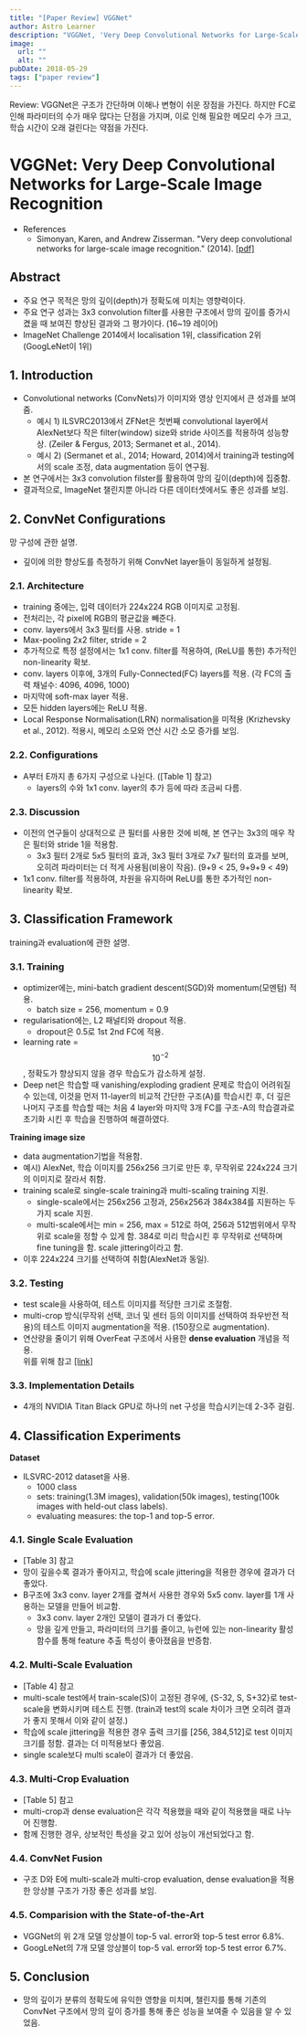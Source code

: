 ```yaml
---
title: "[Paper Review] VGGNet"
author: Astro Learner
description: "VGGNet, 'Very Deep Convolutional Networks for Large-Scale Image Recognition' (2014)"
image:
  url: ""
  alt: ""
pubDate: 2018-05-29
tags: ["paper review"]
---
```


Review: VGGNet은 구조가 간단하며 이해나 변형이 쉬운 장점을 가진다. 하지만 FC로 인해 파라미터의 수가 매우 많다는 단점을 가지며, 이로 인해 필요한 메모리 수가 크고, 학습 시간이 오래 걸린다는 약점을 가진다.

<!--more-->

# VGGNet: Very Deep Convolutional Networks for Large-Scale Image Recognition

- References
  - Simonyan, Karen, and Andrew Zisserman. "Very deep convolutional networks for large-scale image recognition." (2014). [[pdf]](https://arxiv.org/pdf/1409.1556.pdf)

## Abstract

- 주요 연구 목적은 망의 깊이(depth)가 정확도에 미치는 영향력이다.
- 주요 연구 성과는 3x3 convolution filter를 사용한 구조에서 망의 깊이를 증가시켰을 때 보여진 향상된 결과와 그 평가이다. (16~19 레이어)
- ImageNet Challenge 2014에서 localisation 1위, classification 2위 (GoogLeNet이 1위)

## 1. Introduction

- Convolutional networks (ConvNets)가 이미지와 영상 인지에서 큰 성과를 보여줌.
  - 예시 1) ILSVRC2013에서 ZFNet은 첫번째 convolutional layer에서 AlexNet보다 작은 filter(window) size와 stride 사이즈를 적용하여 성능향상. (Zeiler & Fergus, 2013; Sermanet et al., 2014).
  - 예시 2) (Sermanet et al., 2014; Howard, 2014)에서 training과 testing에서의 scale 조정, data augmentation 등이 연구됨.
- 본 연구에서는 3x3 convolution filster를 활용하여 망의 깊이(depth)에 집중함.
- 결과적으로, ImageNet 챌린지뿐 아니라 다른 데이터셋에서도 좋은 성과를 보임.

## 2. ConvNet Configurations

망 구성에 관한 설명.

- 깊이에 의한 향상도를 측정하기 위해 ConvNet layer들이 동일하게 설정됨.

### 2.1. Architecture

- training 중에는, 입력 데이터가 224x224 RGB 이미지로 고정됨.
- 전처리는, 각 pixel에 RGB의 평균값을 빼준다.
- conv. layers에서 3x3 필터를 사용. stride = 1
- Max-pooling 2x2 filter, stride = 2
- 추가적으로 특정 설정에서는 1x1 conv. filter를 적용하여, (ReLU를 통한) 추가적인 non-linearity 확보.
- conv. layers 이후에, 3개의 Fully-Connected(FC) layers를 적용. (각 FC의 출력 채널수: 4096, 4096, 1000)
- 마지막에 soft-max layer 적용.
- 모든 hidden layers에는 ReLU 적용.
- Local Response Normalisation(LRN) normalisation을 미적용 (Krizhevsky et al., 2012). 적용시, 메모리 소모와 연산 시간 소모 증가를 보임.

### 2.2. Configurations

- A부터 E까지 총 6가지 구성으로 나뉜다. ([Table 1] 참고)
  - layers의 수와 1x1 conv. layer의 추가 등에 따라 조금씨 다름.

### 2.3. Discussion

- 이전의 연구들이 상대적으로 큰 필터를 사용한 것에 비해, 본 연구는 3x3의 매우 작은 필터와 stride 1을 적용함.
  - 3x3 필터 2개로 5x5 필터의 효과, 3x3 필터 3개로 7x7 필터의 효과를 보며, 오히려 파라미터는 더 적게 사용됨(비용이 작음). (9+9 < 25, 9+9+9 < 49)
- 1x1 conv. filter를 적용하여, 차원을 유지하며 ReLU를 통한 추가적인 non-linearity 확보.

## 3. Classification Framework

training과 evaluation에 관한 설명.

### 3.1. Training

- optimizer에는, mini-batch gradient descent(SGD)와 momentum(모멘텀) 적용.
  - batch size = 256, momentum = 0.9
- regularisation에는, L2 패널티와 dropout 적용.
  - dropout은 0.5로 1st 2nd FC에 적용.
- learning rate = $$10^{-2}$$, 정확도가 향상되지 않을 경우 학습도가 감소하게 설정.
- Deep net은 학습할 때 vanishing/exploding gradient 문제로 학습이 어려워질 수 있는데, 이것을 먼저 11-layer의 비교적 간단한 구조(A)를 학습시킨 후, 더 깊은 나머지 구조를 학습할 때는 처음 4 layer와 마지막 3개 FC를 구조-A의 학습결과로 초기화 시킨 후 학습을 진행하여 해결하였다.

**Training image size**

- data augmentation기법을 적용함.
- 예시) AlexNet, 학습 이미지를 256x256 크기로 만든 후, 무작위로 224x224 크기의 이미지로 잘라서 취함.
- training scale로 single-scale training과 multi-scaling training 지원.
  - single-scale에서는 256x256 고정과, 256x256과 384x384를 지원하는 두가지 scale 지원.
  - multi-scale에서는 min = 256, max = 512로 하여, 256과 512범위에서 무작위로 scale을 정할 수 있게 함. 384로 미리 학습시킨 후 무작위로 선택하며 fine tuning을 함. scale jittering이라고 함.
- 이후 224x224 크기를 선택하여 취함(AlexNet과 동일).

### 3.2. Testing

- test scale을 사용하여, 테스트 이미지를 적당한 크기로 조절함.
- multi-crop 방식(무작위 선택, 코너 및 센터 등의 이미지를 선택하여 좌우반전 적용)의 테스트 이미지 augmentation을 적용. (150장으로 augmentation).
- 연산량을 줄이기 위해 OverFeat 구조에서 사용한 **dense evaluation** 개념을 적용.  
  위를 위해 참고 [[link]](https://laonple.blog.me/220749876381)

### 3.3. Implementation Details

- 4개의 NVIDIA Titan Black GPU로 하나의 net 구성을 학습시키는데 2-3주 걸림.

## 4. Classification Experiments

**Dataset**

- ILSVRC-2012 dataset을 사용.
  - 1000 class
  - sets: training(1.3M images), validation(50k images), testing(100k images with held-out class labels).
  - evaluating measures: the top-1 and top-5 error.

### 4.1. Single Scale Evaluation

- [Table 3] 참고
- 망이 깊을수록 결과가 좋아지고, 학습에 scale jittering을 적용한 경우에 결과가 더 좋았다.
- B구조에 3x3 conv. layer 2개를 곂쳐서 사용한 경우와 5x5 conv. layer를 1개 사용하는 모델을 만들어 비교함.
  - 3x3 conv. layer 2개인 모델이 결과가 더 좋았다.
  - 망을 깊게 만들고, 파라미터의 크기를 줄이고, 뉴런에 있는 non-linearity 활성함수를 통해 feature 추출 특성이 좋아졌음을 반증함.

### 4.2. Multi-Scale Evaluation

- [Table 4] 참고
- multi-scale test에서 train-scale(S)이 고정된 경우에, {S-32, S, S+32}로 test-scale을 변화시키며 테스트 진행. (train과 test의 scale 차이가 크면 오히려 결과가 좋지 못해서 이와 같이 설정.)
- 학습에 scale jittering을 적용한 경우 출력 크기를 [256, 384,512]로 test 이미지 크기를 정함. 결과는 더 미적용보다 좋았음.
- single scale보다 multi scale이 결과가 더 좋았음.

### 4.3. Multi-Crop Evaluation

- [Table 5] 참고
- multi-crop과 dense evaluation은 각각 적용했을 때와 같이 적용했을 때로 나누어 진행함.
- 함께 진행한 경우, 상보적인 특성을 갖고 있어 성능이 개선되었다고 함.

### 4.4. ConvNet Fusion

- 구조 D와 E에 multi-scale과 multi-crop evaluation, dense evaluation을 적용한 앙상블 구조가 가장 좋은 성과를 보임.

### 4.5. Comparision with the State-of-the-Art

- VGGNet의 위 2개 모델 앙상블이 top-5 val. error와 top-5 test error 6.8%.
- GoogLeNet의 7개 모델 앙상블이 top-5 val. error와 top-5 test error 6.7%.

## 5. Conclusion

- 망의 깊이가 분류의 정확도에 유익한 영향을 미치며, 챌린지를 통해 기존의 ConvNet 구조에서 망의 깊이 증가를 통해 좋은 성능을 보여줄 수 있음을 알 수 있었음.
